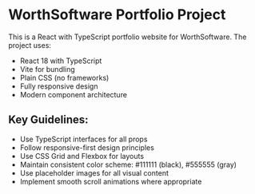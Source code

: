 <!-- Use this file to provide workspace-specific custom instructions to Copilot. For more details, visit https://code.visualstudio.com/docs/copilot/copilot-customization#_use-a-githubcopilotinstructionsmd-file -->

# WorthSoftware Portfolio Project

This is a React with TypeScript portfolio website for WorthSoftware. The project uses:

- React 18 with TypeScript
- Vite for bundling
- Plain CSS (no frameworks)
- Fully responsive design
- Modern component architecture

## Key Guidelines:
- Use TypeScript interfaces for all props
- Follow responsive-first design principles
- Use CSS Grid and Flexbox for layouts
- Maintain consistent color scheme: #111111 (black), #555555 (gray)
- Use placeholder images for all visual content
- Implement smooth scroll animations where appropriate
